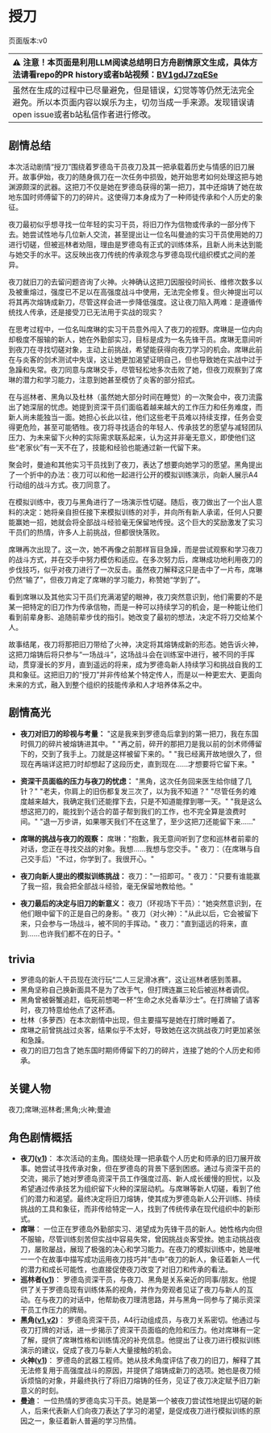 # 授刀
页面版本:v0
 

| :warning: 注意！本页面是利用LLM阅读总结明日方舟剧情原文生成，具体方法请看repo的PR history或者b站视频：[BV1gdJ7zqESe](https://www.bilibili.com/video/BV1gdJ7zqESe/)         |
|:----------------------------|
| 虽然在生成的过程中已尽量避免，但是错误，幻觉等等仍然无法完全避免。所以本页面内容以娱乐为主，切勿当成一手来源。发现错误请open issue或者b站私信作者进行修改。|



## 剧情总结
本次活动剧情“授刀”围绕着罗德岛干员夜刀及其一把承载着历史与情感的旧刀展开。故事伊始，夜刀的随身佩刀在一次任务中损毁，她开始思考如何处理这把与她渊源颇深的武器。这把刀不仅是她在罗德岛获得的第一把刀，其中还熔铸了她在故地东国时师傅留下的刀的碎片。这使得刀本身成为了一种师徒传承和个人历史的象征。

夜刀最初似乎想寻找一位年轻的实习干员，将旧刀作为信物或传承的一部分传下去。她尝试性地与几位新人交流，甚至提出让一位名叫曼迪的实习干员使用她的刀进行切磋，但被巡林者劝阻，理由是罗德岛有正式的训练体系，且新人尚未达到能与她交手的水平。这反映出夜刀传统的传承观念与罗德岛现代组织模式之间的差异。

夜刀就旧刀的去留问题咨询了火神。火神确认这把刀因服役时间长、维修次数多以及被重熔过，强度已不足以在高强度战斗中使用，无法完全修复。但火神提出可以将其再次熔铸成新刀，尽管这样会进一步降低强度。这让夜刀陷入两难：是遵循传统找人传承，还是接受刀已无法用于实战的现实？

在思考过程中，一位名叫席琳的实习干员意外闯入了夜刀的视野。席琳是一位内向却极度不服输的新人，她在外勤部实习，目标是成为一名先锋干员。席琳无意间听到夜刀在寻找切磋对象，主动上前挑战，希望能获得向夜刀学习的机会。席琳此前在与炎客的剑术测试中失误，这让她更加渴望证明自己，但也导致她在实战中过于急躁和失常。夜刀同意与席琳交手，尽管轻松地多次击败了她，但夜刀观察到了席琳的潜力和学习能力，注意到她甚至模仿了炎客的部分招式。

在与巡林者、黑角以及杜林（虽然她大部分时间在睡觉）的一次聚会中，夜刀流露出了她深层的忧虑。她提到资深干员们面临着越来越大的工作压力和任务难度，而新人尚未能独当一面。她担心长此以往，他们这些老干员难以持续支撑，任务会变得更危险，甚至可能牺牲。夜刀将寻找适合的年轻人、传承技艺的愿望与减轻团队压力、为未来留下火种的实际需求联系起来，认为这并非毫无意义，即使他们这些“老家伙”有一天不在了，技能和经验也能通过新一代留下来。

聚会时，曼迪和其他实习干员找到了夜刀，表达了想要向她学习的愿望。黑角提出了一个折中的办法：夜刀可以和他一起进行公开的模拟训练演示，向新人展示A4行动组的战斗方式。夜刀同意了。

在模拟训练中，夜刀与黑角进行了一场演示性切磋。随后，夜刀做出了一个出人意料的决定：她将亲自担任接下来模拟训练的对手，并向所有新人承诺，任何人只要能赢她一招，她就会将全部战斗经验毫无保留地传授。这个巨大的奖励激发了实习干员们的热情，许多人上前挑战，但都很快落败。

席琳再次出现了。这一次，她不再像之前那样盲目急躁，而是尝试观察和学习夜刀的战斗方式，并在交手中努力模仿和适应。在多次努力后，席琳成功地利用夜刀的步伐技巧，似乎对夜刀进行了一次反击。虽然夜刀解释这只是击中了一片布，席琳仍然“输了”，但夜刀肯定了席琳的学习能力，称赞她“学到了”。

看到席琳以及其他实习干员们充满渴望的眼神，夜刀突然意识到，他们需要的不是某一把特定的旧刀作为传承信物，而是一种可以持续学习的机会，是一种能让他们看到前辈身影、追随前辈步伐的指引。她改变了最初的想法，决定不将刀交给某个人。

故事结尾，夜刀将那把旧刀带给了火神，决定将其熔铸成新的形态。她告诉火神，这把刀熔铸后将只参与“一场战斗”，这场战斗会在训练室中进行，被不同的手挥动，贯穿漫长的岁月，直到遥远的将来，成为罗德岛新人持续学习和挑战自我的工具和象征。这把旧刀的“授刀”并非传给某个特定传人，而是以一种更宏大、更面向未来的方式，融入到整个组织的技能传承和人才培养体系之中。
## 剧情高光
*   **夜刀对旧刀的珍视与考量：**
    "这是我来到罗德岛后拿到的第一把刀，我在东国时佩刀的碎片被熔铸进其中。"
    "再之前，碎开的那把刀是我以前的剑术师傅留下的，交到了我手上。刀就是这样被留下来的。"
    "我已经离开故地很久了，但现在再端详这把刀时却想起了这段历史，直到现在......才想要将它留下来。"

*   **资深干员面临的压力与夜刀的忧虑：**
    "黑角，这次任务回来医生给你缝了几针？"
    "老夫，你肩上的旧伤都复发三次了，以为我不知道？"
    "尽管任务的难度越来越大，我确定我们还能撑下去，只是不知道能撑到哪一天。"
    "我是这么想这把刀的，能找到个适合的苗子帮到我们的工作，也不完全算是浪费时间。"
    "退一万步讲，如果哪天我们不在这里了，至少这把刀还能留下来......"

*   **席琳的挑战与夜刀的观察：**
    席琳："抱歉，我无意间听到了您和巡林者前辈的对话，您正在寻找交战的对象。我想......我想与您交手。"
    夜刀：（在席琳与自己交手后）"不过，你学到了。我很开心。"

*   **夜刀向新人提出的模拟训练挑战：**
    夜刀："一招即可。"
    夜刀："只要有谁能赢了我一招，我会把全部战斗经验，毫无保留地教给他。"

*   **夜刀最后的决定与旧刀的新意义：**
    夜刀（环视场下干员）："她突然意识到，在他们眼中留下的正是自己的身影。"
    夜刀（对火神）："从此以后，它会被留下来，只会参与一场战斗，被不同的手挥动。"
    夜刀："直到遥远的将来，直到......也许我们都不在的日子。"
## trivia
*   罗德岛的新人干员现在流行玩“二人三足滑冰赛”，这让巡林者感到羡慕。
*   黑角坚称自己换新面具不是为了改手气，但打牌连赢三轮后被巡林者调侃。
*   黑角曾被磐蟹追赶，临死前想喝一杯“生命之水兑香草沙士”。在打牌输了请客时，夜刀特意给他点了这杯酒。
*   杜林（多萝西）在本次剧情中出现，但主要描写是她在打牌时睡着了。
*   席琳之前曾挑战过炎客，结果似乎不太好，导致她在这次挑战夜刀时更加紧张和急躁。
*   夜刀的旧刀包含了她东国时期师傅留下的刀的碎片，连接了她的个人历史和师承。
## 关键人物
夜刀;席琳;巡林者;黑角;火神;曼迪
## 角色剧情概括
-   **夜刀([v1](../chars/char_502_nblade.md))**： 本次活动的主角。围绕处理一把承载个人历史和师承的旧刀展开故事。她尝试寻找传承对象，但在罗德岛的背景下感到困惑。通过与资深干员的交流，揭示了她对罗德岛资深干员工作强度过高、新人成长缓慢的担忧，以及希望通过传承技艺为组织留下火种的深层动机。与席琳等新人切磋，看到了他们的潜力和渴望。最终决定将旧刀熔铸，使其成为罗德岛新人公开训练、持续挑战的工具和象征，而非传给特定一人，找到了传统传承在现代组织中的新形式。
-   **席琳**： 一位正在罗德岛外勤部实习、渴望成为先锋干员的新人。她性格内向但不服输，尽管训练刻苦但实战中容易失常，曾因挑战炎客受挫。她主动挑战夜刀，屡败屡战，展现了极强的决心和学习能力。在夜刀的模拟训练中，她是唯一一个在故事中描写成功运用夜刀技巧并“击中”夜刀的新人，象征着新人一代的潜力和成长可能性，也直接促使夜刀改变了对旧刀和传承的看法。
-   **巡林者([v1](../chars/char_503_rang.md))**： 罗德岛资深干员，与夜刀、黑角是关系亲近的同事/朋友。他提供了关于罗德岛现有训练体系的视角，并作为旁观者见证了夜刀与新人的互动。在与夜刀的对话中，他帮助夜刀理清思路，并与黑角一同参与了揭示资深干员工作压力的牌局。
-   **黑角([v1](../chars/char_500_noirc.md),[v2](../char_v3/char_500_noirc.md))**： 罗德岛资深干员，A4行动组成员，与夜刀关系密切。他通过与夜刀打牌的对话，进一步揭示了资深干员面临的危险和压力。他对席琳有一定了解，提供了席琳性格和训练情况的补充信息。他提出了让夜刀进行模拟训练演示的建议，促成了夜刀与新人大量接触的机会。
-   **火神([v1](../chars/char_163_hpsts.md))**： 罗德岛的武器工程师。她从技术角度评估了夜刀的旧刀，解释了其无法修复用于高强度战斗的原因，并提供了熔铸成新刀的选项。她也是夜刀倾诉烦恼的对象，并最终执行了将旧刀熔铸的任务，见证了夜刀决定赋予旧刀新意义的时刻。
-   **曼迪**： 一位热情的罗德岛实习干员。她是第一个被夜刀尝试性地提出切磋的新人，后来代表新人们向夜刀表达了学习的渴望，是促成夜刀进行模拟训练的原因之一，象征着新人普遍的学习热情。